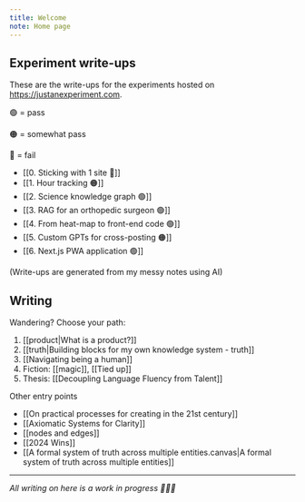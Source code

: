```yaml
---
title: Welcome
note: Home page
---
```

## Experiment write-ups
These are the write-ups for the experiments hosted on https://justanexperiment.com. 

🟢 = pass

🟠 = somewhat pass

🔴 = fail

- [[0. Sticking with 1 site 🔴]]
- [[1. Hour tracking 🟠]]
- [[2. Science knowledge graph 🟢]]
- [[3. RAG for an orthopedic surgeon 🟢]]
- [[4. From heat-map to front-end code 🟢]]
- [[5. Custom GPTs for cross-posting 🟠]]
- [[6. Next.js PWA application 🟢]]

(Write-ups are generated from my messy notes using AI)
## Writing
Wandering? Choose your path:
1. [[product|What is a product?]]
2. [[truth|Building blocks for my own knowledge system - truth]]
3. [[Navigating being a human]]
4. Fiction: [[magic]], [[Tied up]]
5. Thesis: [[Decoupling Language Fluency from Talent]]

Other entry points 
- [[On practical processes for creating in the 21st century]]
- [[Axiomatic Systems for Clarity]]
- [[nodes and edges]]
- [[2024 Wins]]
- [[A formal system of truth across multiple entities.canvas|A formal system of truth across multiple entities]]

---

*All writing on here is a work in progress 🧚🏼‍♀️* 